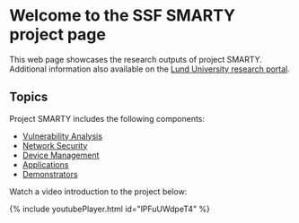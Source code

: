 # Welcome to the SSF SMARTY project page

This web page showcases the research outputs of project SMARTY.
Additional information also available on the [Lund University research portal](https://portal.research.lu.se/sv/projects/s%C3%A4kra-mjukvaruuppdateringar-f%C3%B6r-den-smarta-staden).

## Topics
Project SMARTY includes the following components:
   * [Vulnerability Analysis](./vulnerability.html)
   * [Network Security](./sdn.html)
   * [Device Management](./devman.html)
   * [Applications](./applications.html)
   * [Demonstrators](./demonstrators.html)

Watch a video introduction to the project below:

{% include youtubePlayer.html id="lPFuUWdpeT4" %}
